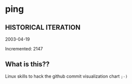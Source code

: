 # ping

## HISTORICAL ITERATION
2003-04-19

Incremented: 2147

## What is this?? 
Linux skills to hack the github commit visualization chart `;-)`
